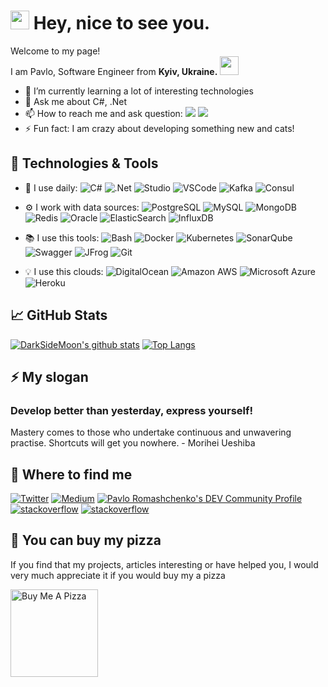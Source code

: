 <h1><img src="https://emojis.slackmojis.com/emojis/images/1531849430/4246/blob-sunglasses.gif?1531849430" width="30"/> Hey, nice to see you.</h1>

Welcome to my page!
</br>
I am Pavlo, Software Engineer from  <b>Kyiv, Ukraine.</b> <img src="https://media.giphy.com/media/WUlplcMpOCEmTGBtBW/giphy.gif" width="30">

- 🌱 I’m currently learning a lot of interesting technologies
- 💬 Ask me about C#, .Net
- 📫 How to reach me and ask question: <a target="_blank" href="https://twitter.com/PRomashchenko"><img src="https://img.shields.io/badge/-Twitter-1DA1F2?style=for-the-badge&logo=Twitter&logoColor=white"></img></a>
<a target="_blank" href="mailto:16blackwood16@gmail.com"><img src="https://img.shields.io/badge/-Gmail-D14836?style=for-the-badge&logo=Gmail&logoColor=white"></img></a>
- ⚡ Fun fact: I am crazy about developing something new and cats!

## 🔧 Technologies & Tools
- 🚀 I use daily:
![C#](https://img.shields.io/badge/-C%23-4f2ace?style=flat-square&logo=C%20Sharp)
![.Net](https://img.shields.io/badge/-.Net-5C2D91?style=flat-square&logo=.Net)
![Studio](https://img.shields.io/badge/-Visual%20Studio-5C2D91?style=flat-square&logo=Visual%20Studio)
![VSCode](https://img.shields.io/badge/-Visual_Studio_Code-007ACC?style=flat-square&logo=Visual%20Studio%20Code)
![Kafka](https://img.shields.io/badge/-Kafka-000000?style=flat-square&logo=Apache%20Kafka)
![Consul](https://img.shields.io/badge/-Consul-CA2171?style=flat-square&logo=Consul)

- ⚙️ I work with data sources: 
![PostgreSQL](https://img.shields.io/badge/-PostgreSQL-336791?style=flat-square&logo=postgresql)
![MySQL](https://img.shields.io/badge/-MySQL-064F8C?style=flat-square&logo=mysql)
![MongoDB](https://img.shields.io/badge/-MongoDB-107C10?style=flat-square&logo=MongoDB)
![Redis](https://img.shields.io/badge/-Redis-000000?style=flat-square&logo=Redis)
![Oracle](https://img.shields.io/badge/-Oracle-F80000?style=flat-square&logo=Oracle)
![ElasticSearch](https://img.shields.io/badge/-ElasticSearch-005571?style=flat-square&logo=elasticsearch)
![InfluxDB](https://img.shields.io/badge/-InfluxDB-02456C?style=flat-square&logo=InfluxDB)

- 📚 I use this tools:
![Bash](https://img.shields.io/badge/-Bash-283037?style=flat-square&logo=GNU%20Bash)
![Docker](https://img.shields.io/badge/-Docker-0B2C4A?style=flat-square&logo=docker)
![Kubernetes](https://img.shields.io/badge/-Kubernetes-002050?style=flat-square&logo=Kubernetes)
![SonarQube](https://img.shields.io/badge/-SonarQube-004880?style=flat-square&logo=SonarQube)
![Swagger](https://img.shields.io/badge/-Swagger-107C10?style=flat-square&logo=Swagger)
![JFrog](https://img.shields.io/badge/-JFrog-004880?style=flat-square&logo=JFrog)
![Git](https://img.shields.io/badge/-Git-F05032?style=flat-square&logo=git&logoColor=white)


- :bulb: I use this clouds:
![DigitalOcean](https://img.shields.io/badge/-Digital%20Ocean-darkblue?style=flat-square&logo=digitalocean)
![Amazon AWS](https://img.shields.io/badge/Amazon%20AWS-232F3E?style=flat-square&logo=amazon-aws)
![Microsoft Azure](https://img.shields.io/badge/Microsoft%20Azure-232F7E?style=flat-square&logo=microsoft-azure)
![Heroku](https://img.shields.io/badge/-Heroku-430098?style=flat-square&logo=heroku)

## :chart_with_upwards_trend: GitHub Stats
[![DarkSideMoon's github stats](https://github-readme-stats.vercel.app/api?username=DarkSideMoon)](https://github.com/DarkSideMoon/)
[![Top Langs](https://github-readme-stats.vercel.app/api/top-langs/?username=DarkSideMoon&layout=compact)](https://github.com/DarkSideMoon/)

## ⚡ My slogan
### Develop better than yesterday, express yourself!
Mastery comes to those who undertake continuous and unwavering practise. Shortcuts will get you nowhere. - Morihei Ueshiba

## :mag_right: Where to find me

<a href="https://twitter.com/PRomashchenko" target="_blank"><img alt="Twitter" src="https://img.shields.io/badge/twitter-%231DA1F2.svg?&style=for-the-badge&logo=twitter&logoColor=white" /></a>
<a href="https://medium.com/@promashchenko" target="_blank"><img alt="Medium" src="https://img.shields.io/badge/medium-%2312100E.svg?&style=for-the-badge&logo=medium&logoColor=white" /></a>
<a href="https://dev.to/promashchenko" target="_blank"><img alt="Pavlo Romashchenko's DEV Community Profile" src="https://img.shields.io/badge/dev.to-0A0A0A?style=for-the-badge&logo=dev.to" /></a>
<a href="https://www.slideshare.net/PashaRomashenko" target="_blank"><img alt="stackoverflow" src="https://img.shields.io/badge/SlideShare-%231DA1F2.svg?&style=for-the-badge&logo=slideshare&logoColor=white&color=008ED2" /></a>
<a href="https://stackoverflow.com/users/3520507/darksidemoon" target="_blank"><img alt="stackoverflow" src="https://img.shields.io/badge/Stack_Overflow-FE7A16?style=for-the-badge&logo=stack-overflow&logoColor=white" /></a>

## 🍕 You can buy my pizza	
If you find that my projects, articles interesting or have helped you, I would very much appreciate it if you would buy my a pizza

<a href="https://www.buymeacoffee.com/DarkSideMoon" target="_blank"><img src="https://cdn.buymeacoffee.com/buttons/v2/default-yellow.png" alt="Buy Me A Pizza" width="140" ></a>

<!--
- 🔭 I’m currently working on ...
- 🌱 I’m currently learning ...
- 👯 I’m looking to collaborate on ...
- 🤔 I’m looking for help with ...
- 💬 Ask me about ...
- 📫 How to reach me: ...
- 😄 Pronouns: ...
- ⚡ Fun fact: ...

<a href="https://github.com/DarkSideMoon" target="_blank"><img alt="Github" src="https://img.shields.io/badge/GitHub-%2312100E.svg?&style=for-the-badge&logo=Github&logoColor=white" /></a>

<a href="https://www.linkedin.com/in/pavelromashchenko" target="_blank"><img alt="LinkedIn" src="https://img.shields.io/badge/linkedin-%230077B5.svg?&style=for-the-badge&logo=linkedin&logoColor=white" /></a> 

## 📗 Latest Blog Posts
- []()
- []()

➡️ [more blog posts...]()

-->
